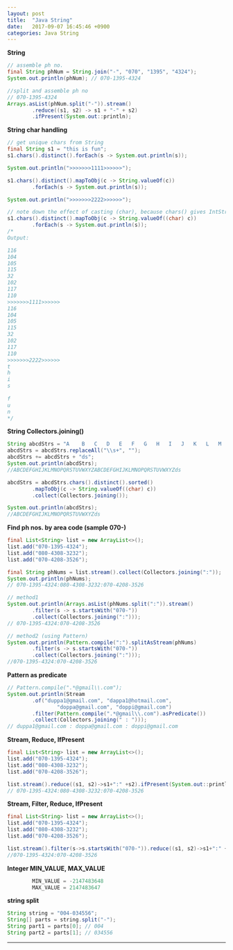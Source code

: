 ```yaml
---
layout: post
title:  "Java String"
date:   2017-09-07 16:45:46 +0900
categories: Java String 
---
```


**String**
```java
// assemble ph no.
final String phNum = String.join("-", "070", "1395", "4324");
System.out.println(phNum); // 070-1395-4324

//split and assemble ph no
// 070-1395-4324
Arrays.asList(phNum.split("-")).stream()
        .reduce((s1, s2) -> s1 + "-" + s2)
        .ifPresent(System.out::println);
```

**String char handling**

```java
// get unique chars from String
final String s1 = "this is fun";
s1.chars().distinct().forEach(s -> System.out.println(s));

System.out.println(">>>>>>>1111>>>>>>");

s1.chars().distinct().mapToObj(c -> String.valueOf(c))
        .forEach(s -> System.out.println(s));

System.out.println(">>>>>>>2222>>>>>>");

// note down the effect of casting (char), because chars() gives IntStream
s1.chars().distinct().mapToObj(c -> String.valueOf((char) c))
        .forEach(s -> System.out.println(s));
/*
Output:

116
104
105
115
32
102
117
110
>>>>>>>1111>>>>>>
116
104
105
115
32
102
117
110
>>>>>>>2222>>>>>>
t
h
i
s
 
f
u
n
*/


```


**String Collectors.joining()**

```java
String abcdStrs = "A	B	C	D	E	F	G	H	I	J	K	L	M	N	O	P	Q	R	S	T	U	V	W	X	Y	Z";
abcdStrs = abcdStrs.replaceAll("\\s+", "");
abcdStrs += abcdStrs + "ds";
System.out.println(abcdStrs);
//ABCDEFGHIJKLMNOPQRSTUVWXYZABCDEFGHIJKLMNOPQRSTUVWXYZds

abcdStrs = abcdStrs.chars().distinct().sorted()
        .mapToObj(c -> String.valueOf((char) c))
        .collect(Collectors.joining());

System.out.println(abcdStrs);
//ABCDEFGHIJKLMNOPQRSTUVWXYZds

```

**Find ph nos. by area code (sample 070-)**

```java
final List<String> list = new ArrayList<>();
list.add("070-1395-4324");
list.add("080-4308-3232");
list.add("070-4208-3526");

final String phNums = list.stream().collect(Collectors.joining(":"));
System.out.println(phNums);
// 070-1395-4324:080-4308-3232:070-4208-3526

// method1
System.out.println(Arrays.asList(phNums.split(":")).stream()
        .filter(s -> s.startsWith("070-"))
        .collect(Collectors.joining(":")));
// 070-1395-4324:070-4208-3526

// method2 (using Pattern)
System.out.println(Pattern.compile(":").splitAsStream(phNums)
        .filter(s -> s.startsWith("070-"))
        .collect(Collectors.joining(":")));
//070-1395-4324:070-4208-3526
```

**Pattern as predicate**
```java
// Pattern.compile(".*@gmail\\.com");
System.out.println(Stream
        .of("duppa1@gmail.com", "dappa1@hotmail.com",
                "doppa@gmail.com", "doppi@gmail.com")
        .filter(Pattern.compile(".*@gmail\\.com").asPredicate())
        .collect(Collectors.joining(" : ")));
// duppa1@gmail.com : doppa@gmail.com : doppi@gmail.com

```

**Stream, Reduce, IfPresent**
```java
final List<String> list = new ArrayList<>();
list.add("070-1395-4324");
list.add("080-4308-3232");
list.add("070-4208-3526");

list.stream().reduce((s1, s2)->s1+":" +s2).ifPresent(System.out::println);
// 070-1395-4324:080-4308-3232:070-4208-3526
```

**Stream, Filter, Reduce, IfPresent**
```java
final List<String> list = new ArrayList<>();
list.add("070-1395-4324");
list.add("080-4308-3232");
list.add("070-4208-3526");

list.stream().filter(s->s.startsWith("070-")).reduce((s1, s2)->s1+":" +s2).ifPresent(System.out::println);
//070-1395-4324:070-4208-3526
```

**Integer MIN_VALUE, MAX_VALUE**
```java
        MIN_VALUE = -2147483648
        MAX_VALUE = 2147483647
```
**string split**
```java
String string = "004-034556";
String[] parts = string.split("-");
String part1 = parts[0]; // 004
String part2 = parts[1]; // 034556
```


---------------------------



[jekyll-docs]: https://jekyllrb.com/docs/home
[jekyll-gh]:   https://github.com/jekyll/jekyll
[jekyll-talk]: https://talk.jekyllrb.com/